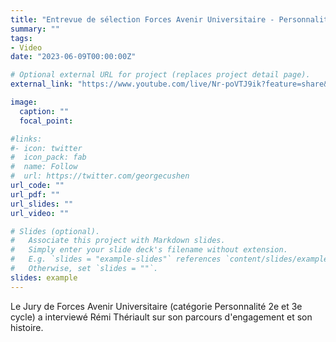 ```yaml
---
title: "Entrevue de sélection Forces Avenir Universitaire - Personnalité"
summary: ""
tags:
- Video
date: "2023-06-09T00:00:00Z"

# Optional external URL for project (replaces project detail page).
external_link: "https://www.youtube.com/live/Nr-poVTJ9ik?feature=share&t=11999"

image:
  caption: ""
  focal_point:

#links:
#- icon: twitter
#  icon_pack: fab
#  name: Follow
#  url: https://twitter.com/georgecushen
url_code: ""
url_pdf: ""
url_slides: ""
url_video: ""

# Slides (optional).
#   Associate this project with Markdown slides.
#   Simply enter your slide deck's filename without extension.
#   E.g. `slides = "example-slides"` references `content/slides/example-slides.md`.
#   Otherwise, set `slides = ""`.
slides: example
---
```


Le Jury de Forces Avenir Universitaire (catégorie Personnalité 2e et 3e cycle) a interviewé Rémi Thériault sur son parcours d'engagement et son histoire.
